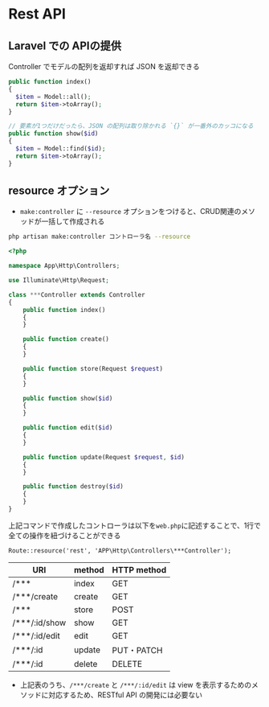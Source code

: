 # Rest API

## Laravel での APIの提供

Controller でモデルの配列を返却すれば JSON を返却できる

```php
public function index()
{
  $item = Model::all();
  return $item->toArray();
}

// 要素が1つだけだったら、JSON の配列は取り除かれる `{}` が一番外のカッコになる
public function show($id)
{
  $item = Model::find($id);
  return $item->toArray();
}
```

## resource オプション

- `make:controller` に `--resource` オプションをつけると、CRUD関連のメソッドが一括して作成される

```sh
php artisan make:controller コントローラ名 --resource
```

```php
<?php

namespace App\Http\Controllers;

use Illuminate\Http\Request;

class ***Controller extends Controller
{
    public function index()
    {
    }

    public function create()
    {
    }

    public function store(Request $request)
    {
    }

    public function show($id)
    {
    }

    public function edit($id)
    {
    }

    public function update(Request $request, $id)
    {
    }

    public function destroy($id)
    {
    }
}
```

上記コマンドで作成したコントローラは以下を`web.php`に記述することで、1行で全ての操作を紐づけることができる

```php:routes/web.php
Route::resource('rest', 'APP\Http\Controllers\***Controller');
```

|URI|method|HTTP method|
|---|---|---|
|/***|index|GET
|/***/create|create|GET
|/***|store|POST
|/***/:id/show|show|GET
|/***/:id/edit|edit|GET
|/***/:id|update|PUT・PATCH
|/***/:id|delete|DELETE

- 上記表のうち、`/***/create` と `/***/:id/edit` は view を表示するためのメソッドに対応するため、RESTful API の開発には必要ない